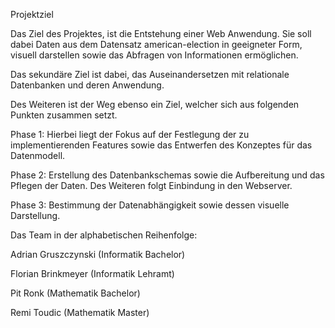 Projektziel 


Das Ziel des Projektes, ist die Entstehung einer Web Anwendung. Sie soll dabei Daten aus dem Datensatz american-election in geeigneter Form, visuell darstellen sowie das Abfragen von Informationen ermöglichen. 

Das sekundäre Ziel ist dabei, das Auseinandersetzen mit relationale Datenbanken und deren Anwendung. 


Des Weiteren ist der Weg ebenso ein Ziel, welcher sich aus folgenden Punkten zusammen setzt. 

Phase 1: 
Hierbei liegt der Fokus auf der Festlegung der zu implementierenden Features sowie das Entwerfen des Konzeptes für das Datenmodell. 

Phase 2: 
Erstellung des Datenbankschemas sowie die Aufbereitung und das Pflegen der Daten. Des Weiteren folgt Einbindung in den Webserver.

Phase 3:
Bestimmung der Datenabhängigkeit sowie dessen visuelle Darstellung.

Das Team in der alphabetischen Reihenfolge:

Adrian Gruszczynski (Informatik Bachelor)

Florian Brinkmeyer (Informatik Lehramt)

Pit Ronk (Mathematik Bachelor)

Remi Toudic (Mathematik Master)

